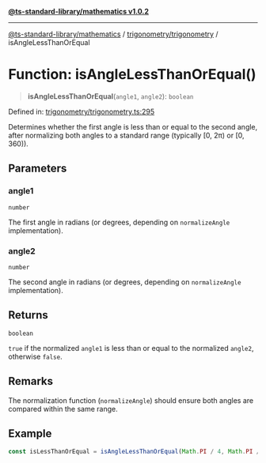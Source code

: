 [**@ts-standard-library/mathematics v1.0.2**](../../../README.md)

***

[@ts-standard-library/mathematics](../../../README.md) / [trigonometry/trigonometry](../README.md) / isAngleLessThanOrEqual

# Function: isAngleLessThanOrEqual()

> **isAngleLessThanOrEqual**(`angle1`, `angle2`): `boolean`

Defined in: [trigonometry/trigonometry.ts:295](https://github.com/gabaudette/ts-stdlib/blob/4a412e6fb273dc9fcab54b84c05921f52dac4b3f/packages/mathematics/src/trigonometry/trigonometry.ts#L295)

Determines whether the first angle is less than or equal to the second angle,
after normalizing both angles to a standard range (typically [0, 2π) or [0, 360)).

## Parameters

### angle1

`number`

The first angle in radians (or degrees, depending on `normalizeAngle` implementation).

### angle2

`number`

The second angle in radians (or degrees, depending on `normalizeAngle` implementation).

## Returns

`boolean`

`true` if the normalized `angle1` is less than or equal to the normalized `angle2`, otherwise `false`.

## Remarks

The normalization function (`normalizeAngle`) should ensure both angles are compared within the same range.

## Example

```typescript
const isLessThanOrEqual = isAngleLessThanOrEqual(Math.PI / 4, Math.PI / 2); // returns true
```
